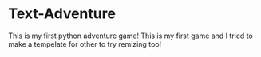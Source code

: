 # Text-Adventure
This is my first python adventure game!
This is my first game and I tried to make a tempelate for other to try remizing too!
